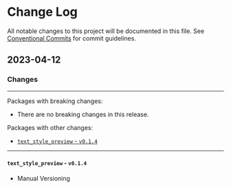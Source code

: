 # Change Log

All notable changes to this project will be documented in this file.
See [Conventional Commits](https://conventionalcommits.org) for commit guidelines.

## 2023-04-12

### Changes

---

Packages with breaking changes:

 - There are no breaking changes in this release.

Packages with other changes:

 - [`text_style_preview` - `v0.1.4`](#text_style_preview---v014)

---

#### `text_style_preview` - `v0.1.4`

 - Manual Versioning


